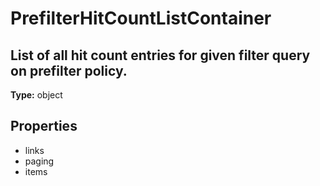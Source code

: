 # PrefilterHitCountListContainer

## List of all hit count entries for given filter query on prefilter policy.

**Type:** object

## Properties
* links
* paging
* items
